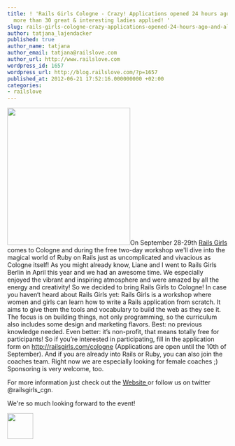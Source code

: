 ```yaml
---
title: ! 'Rails Girls Cologne - Crazy! Applications opened 24 hours ago and already
  more than 30 great & interesting ladies applied! '
slug: rails-girls-cologne-crazy-applications-opened-24-hours-ago-and-already-more-than-30-great-interesting-ladies-applied
author: tatjana_lajendacker
published: true
author_name: tatjana
author_email: tatjana@railslove.com
author_url: http://www.railslove.com
wordpress_id: 1657
wordpress_url: http://blog.railslove.com/?p=1657
published_at: 2012-06-21 17:52:16.000000000 +02:00
categories:
- railslove
---
```

<a href="http://blog.railslove.com/wp-content/uploads/2012/06/Bildschirmfoto-2012-06-18-um-18.07.33.png"><img class="size-full wp-image-1659 alignleft" title="Bildschirmfoto 2012-06-18 um 18.07.33" src="http://blog.railslove.com/wp-content/uploads/2012/06/Bildschirmfoto-2012-06-18-um-18.07.33.png" alt="" width="281" height="314" /></a>On September 28-29th <a href="http://railsgirls.com/">Rails Girls</a> comes to Cologne and during the free two-day workshop we'll dive into the magical world of Ruby on Rails just as uncomplicated and vivacious as Cologne itself!
As you might already know, Liane and I went to Rails Girls Berlin in April this year and we had an awesome time. We especially enjoyed the vibrant and inspiring atmosphere and were amazed by all the energy and creativity! So we decided to bring Rails Girls to Cologne!
In case you haven‘t heard about Rails Girls yet: Rails Girls is a workshop where women and girls can learn how to write a Rails application from scratch. It aims to give them the tools and vocabulary to build the web as they see it. The focus is on building things, not only programming, so the curriculum also includes some design and marketing flavors. Best: no previous knowledge needed. Even better: it’s non-profit, that means totally free for participants!
So if you’re interested in participating, fill in the application form on <a title="rails girls cologne" href="http://railsgirls.com/cologne">http://railsgirls.com/cologne</a> (Applications are open until the 10th of September).
And if you are already into Rails or Ruby, you can also join the coaches team. Right now we are especially looking for female coaches ;) Sponsoring is very welcome, too.

For more information just check out the <a href="http://railsgirls.com/cologne">Website </a>or follow us on twitter @railsgirls_cgn.

We're so much looking forward to the event!

<a href="http://blog.railslove.com/wp-content/uploads/2012/06/Twitter.png"><img class="size-full wp-image-1662 alignright" title="Twitter" src="http://blog.railslove.com/wp-content/uploads/2012/06/Twitter.png" alt="" width="59" height="59" /></a>
